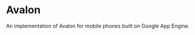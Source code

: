 Avalon
==================

An implementation of Avalon for mobile phones built on Google App
Engine.
